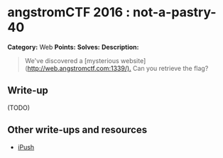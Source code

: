 # angstromCTF 2016 : not-a-pastry-40

**Category:** Web
**Points:**
**Solves:**
**Description:**

> We've discovered a [mysterious website](<http://web.angstromctf.com:1339/).> Can you retrieve the flag?

## Write-up

(TODO)

## Other write-ups and resources

* [iPush](http://ipushino.blogspot.com/2016/04/angstromctf-2016-not-pastry-web-40.html)
